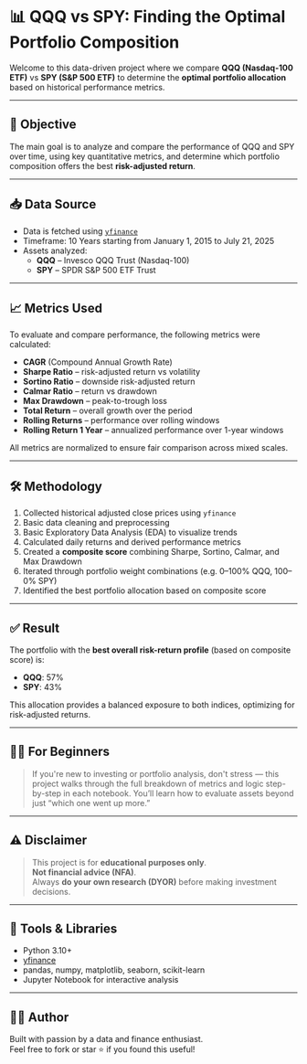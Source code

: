 # 📊 QQQ vs SPY: Finding the Optimal Portfolio Composition

Welcome to this data-driven project where we compare **QQQ (Nasdaq-100 ETF)** vs **SPY (S&P 500 ETF)** to determine the **optimal portfolio allocation** based on historical performance metrics.

---

## 🧠 Objective

The main goal is to analyze and compare the performance of QQQ and SPY over time, using key quantitative metrics, and determine which portfolio composition offers the best **risk-adjusted return**.

---

## 📥 Data Source

- Data is fetched using [`yfinance`](https://github.com/ranaroussi/yfinance)
- Timeframe: 10 Years starting from January 1, 2015 to July 21, 2025
- Assets analyzed:  
  - **QQQ** – Invesco QQQ Trust (Nasdaq-100)  
  - **SPY** – SPDR S&P 500 ETF Trust

---

## 📈 Metrics Used

To evaluate and compare performance, the following metrics were calculated:

- **CAGR** (Compound Annual Growth Rate)
- **Sharpe Ratio** – risk-adjusted return vs volatility
- **Sortino Ratio** – downside risk-adjusted return
- **Calmar Ratio** – return vs drawdown
- **Max Drawdown** – peak-to-trough loss
- **Total Return** – overall growth over the period
- **Rolling Returns** – performance over rolling windows
- **Rolling Return 1 Year** – annualized performance over 1-year windows

All metrics are normalized to ensure fair comparison across mixed scales.

---

## 🛠️ Methodology

1. Collected historical adjusted close prices using `yfinance`
2. Basic data cleaning and preprocessing
3. Basic Exploratory Data Analysis (EDA) to visualize trends
4. Calculated daily returns and derived performance metrics
5. Created a **composite score** combining Sharpe, Sortino, Calmar, and Max Drawdown
6. Iterated through portfolio weight combinations (e.g. 0–100% QQQ, 100–0% SPY)
7. Identified the best portfolio allocation based on composite score

---

## ✅ Result

The portfolio with the **best overall risk-return profile** (based on composite score) is:
- **QQQ**: 57%
- **SPY**: 43%


This allocation provides a balanced exposure to both indices, optimizing for risk-adjusted returns.


---

## 🙋‍♂️ For Beginners

> If you're new to investing or portfolio analysis, don't stress — this project walks through the full breakdown of metrics and logic step-by-step in each notebook. You’ll learn how to evaluate assets beyond just “which one went up more.”

---

## ⚠️ Disclaimer

> This project is for **educational purposes only**.  
> **Not financial advice (NFA)**.  
> Always **do your own research (DYOR)** before making investment decisions.

---

## 🚀 Tools & Libraries

- Python 3.10+
- [yfinance](https://pypi.org/project/yfinance/)
- pandas, numpy, matplotlib, seaborn, scikit-learn
- Jupyter Notebook for interactive analysis

---

## 👨‍💻 Author

Built with passion by a data and finance enthusiast.  
Feel free to fork or star ⭐ if you found this useful!